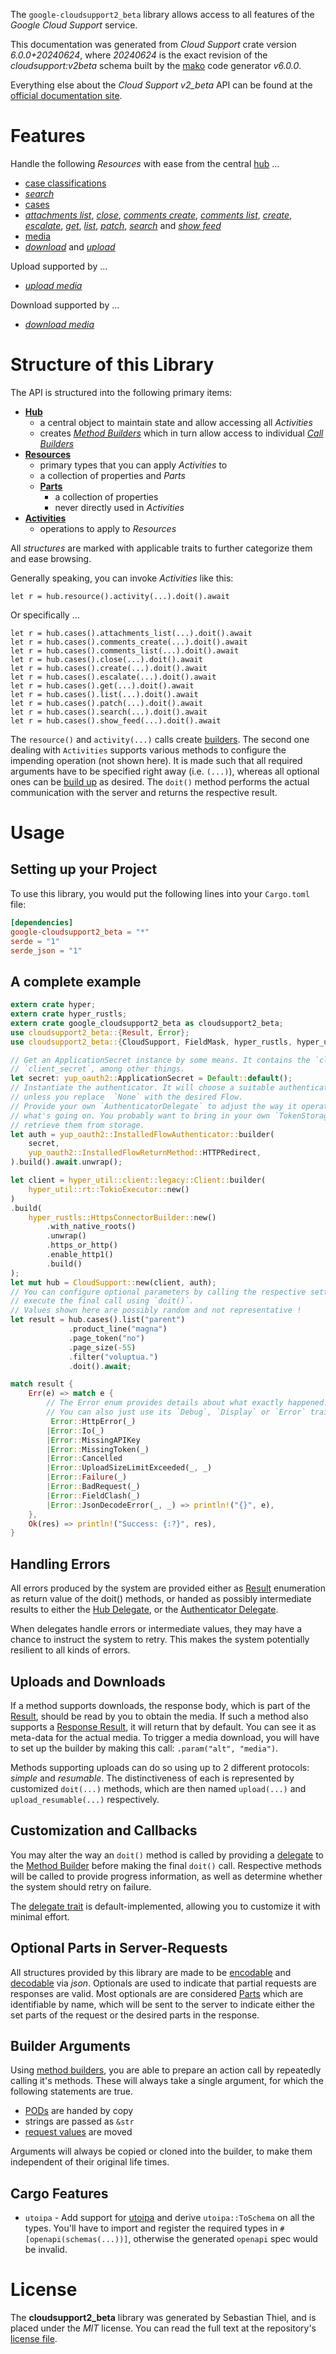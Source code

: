 <!---
DO NOT EDIT !
This file was generated automatically from 'src/generator/templates/api/README.md.mako'
DO NOT EDIT !
-->
The `google-cloudsupport2_beta` library allows access to all features of the *Google Cloud Support* service.

This documentation was generated from *Cloud Support* crate version *6.0.0+20240624*, where *20240624* is the exact revision of the *cloudsupport:v2beta* schema built by the [mako](http://www.makotemplates.org/) code generator *v6.0.0*.

Everything else about the *Cloud Support* *v2_beta* API can be found at the
[official documentation site](https://cloud.google.com/support/docs/apis).
# Features

Handle the following *Resources* with ease from the central [hub](https://docs.rs/google-cloudsupport2_beta/6.0.0+20240624/google_cloudsupport2_beta/CloudSupport) ...

* [case classifications](https://docs.rs/google-cloudsupport2_beta/6.0.0+20240624/google_cloudsupport2_beta/api::CaseClassification)
 * [*search*](https://docs.rs/google-cloudsupport2_beta/6.0.0+20240624/google_cloudsupport2_beta/api::CaseClassificationSearchCall)
* [cases](https://docs.rs/google-cloudsupport2_beta/6.0.0+20240624/google_cloudsupport2_beta/api::Case)
 * [*attachments list*](https://docs.rs/google-cloudsupport2_beta/6.0.0+20240624/google_cloudsupport2_beta/api::CaseAttachmentListCall), [*close*](https://docs.rs/google-cloudsupport2_beta/6.0.0+20240624/google_cloudsupport2_beta/api::CaseCloseCall), [*comments create*](https://docs.rs/google-cloudsupport2_beta/6.0.0+20240624/google_cloudsupport2_beta/api::CaseCommentCreateCall), [*comments list*](https://docs.rs/google-cloudsupport2_beta/6.0.0+20240624/google_cloudsupport2_beta/api::CaseCommentListCall), [*create*](https://docs.rs/google-cloudsupport2_beta/6.0.0+20240624/google_cloudsupport2_beta/api::CaseCreateCall), [*escalate*](https://docs.rs/google-cloudsupport2_beta/6.0.0+20240624/google_cloudsupport2_beta/api::CaseEscalateCall), [*get*](https://docs.rs/google-cloudsupport2_beta/6.0.0+20240624/google_cloudsupport2_beta/api::CaseGetCall), [*list*](https://docs.rs/google-cloudsupport2_beta/6.0.0+20240624/google_cloudsupport2_beta/api::CaseListCall), [*patch*](https://docs.rs/google-cloudsupport2_beta/6.0.0+20240624/google_cloudsupport2_beta/api::CasePatchCall), [*search*](https://docs.rs/google-cloudsupport2_beta/6.0.0+20240624/google_cloudsupport2_beta/api::CaseSearchCall) and [*show feed*](https://docs.rs/google-cloudsupport2_beta/6.0.0+20240624/google_cloudsupport2_beta/api::CaseShowFeedCall)
* [media](https://docs.rs/google-cloudsupport2_beta/6.0.0+20240624/google_cloudsupport2_beta/api::Media)
 * [*download*](https://docs.rs/google-cloudsupport2_beta/6.0.0+20240624/google_cloudsupport2_beta/api::MediaDownloadCall) and [*upload*](https://docs.rs/google-cloudsupport2_beta/6.0.0+20240624/google_cloudsupport2_beta/api::MediaUploadCall)


Upload supported by ...

* [*upload media*](https://docs.rs/google-cloudsupport2_beta/6.0.0+20240624/google_cloudsupport2_beta/api::MediaUploadCall)

Download supported by ...

* [*download media*](https://docs.rs/google-cloudsupport2_beta/6.0.0+20240624/google_cloudsupport2_beta/api::MediaDownloadCall)



# Structure of this Library

The API is structured into the following primary items:

* **[Hub](https://docs.rs/google-cloudsupport2_beta/6.0.0+20240624/google_cloudsupport2_beta/CloudSupport)**
    * a central object to maintain state and allow accessing all *Activities*
    * creates [*Method Builders*](https://docs.rs/google-cloudsupport2_beta/6.0.0+20240624/google_cloudsupport2_beta/common::MethodsBuilder) which in turn
      allow access to individual [*Call Builders*](https://docs.rs/google-cloudsupport2_beta/6.0.0+20240624/google_cloudsupport2_beta/common::CallBuilder)
* **[Resources](https://docs.rs/google-cloudsupport2_beta/6.0.0+20240624/google_cloudsupport2_beta/common::Resource)**
    * primary types that you can apply *Activities* to
    * a collection of properties and *Parts*
    * **[Parts](https://docs.rs/google-cloudsupport2_beta/6.0.0+20240624/google_cloudsupport2_beta/common::Part)**
        * a collection of properties
        * never directly used in *Activities*
* **[Activities](https://docs.rs/google-cloudsupport2_beta/6.0.0+20240624/google_cloudsupport2_beta/common::CallBuilder)**
    * operations to apply to *Resources*

All *structures* are marked with applicable traits to further categorize them and ease browsing.

Generally speaking, you can invoke *Activities* like this:

```Rust,ignore
let r = hub.resource().activity(...).doit().await
```

Or specifically ...

```ignore
let r = hub.cases().attachments_list(...).doit().await
let r = hub.cases().comments_create(...).doit().await
let r = hub.cases().comments_list(...).doit().await
let r = hub.cases().close(...).doit().await
let r = hub.cases().create(...).doit().await
let r = hub.cases().escalate(...).doit().await
let r = hub.cases().get(...).doit().await
let r = hub.cases().list(...).doit().await
let r = hub.cases().patch(...).doit().await
let r = hub.cases().search(...).doit().await
let r = hub.cases().show_feed(...).doit().await
```

The `resource()` and `activity(...)` calls create [builders][builder-pattern]. The second one dealing with `Activities`
supports various methods to configure the impending operation (not shown here). It is made such that all required arguments have to be
specified right away (i.e. `(...)`), whereas all optional ones can be [build up][builder-pattern] as desired.
The `doit()` method performs the actual communication with the server and returns the respective result.

# Usage

## Setting up your Project

To use this library, you would put the following lines into your `Cargo.toml` file:

```toml
[dependencies]
google-cloudsupport2_beta = "*"
serde = "1"
serde_json = "1"
```

## A complete example

```Rust
extern crate hyper;
extern crate hyper_rustls;
extern crate google_cloudsupport2_beta as cloudsupport2_beta;
use cloudsupport2_beta::{Result, Error};
use cloudsupport2_beta::{CloudSupport, FieldMask, hyper_rustls, hyper_util, yup_oauth2};

// Get an ApplicationSecret instance by some means. It contains the `client_id` and
// `client_secret`, among other things.
let secret: yup_oauth2::ApplicationSecret = Default::default();
// Instantiate the authenticator. It will choose a suitable authentication flow for you,
// unless you replace  `None` with the desired Flow.
// Provide your own `AuthenticatorDelegate` to adjust the way it operates and get feedback about
// what's going on. You probably want to bring in your own `TokenStorage` to persist tokens and
// retrieve them from storage.
let auth = yup_oauth2::InstalledFlowAuthenticator::builder(
    secret,
    yup_oauth2::InstalledFlowReturnMethod::HTTPRedirect,
).build().await.unwrap();

let client = hyper_util::client::legacy::Client::builder(
    hyper_util::rt::TokioExecutor::new()
)
.build(
    hyper_rustls::HttpsConnectorBuilder::new()
        .with_native_roots()
        .unwrap()
        .https_or_http()
        .enable_http1()
        .build()
);
let mut hub = CloudSupport::new(client, auth);
// You can configure optional parameters by calling the respective setters at will, and
// execute the final call using `doit()`.
// Values shown here are possibly random and not representative !
let result = hub.cases().list("parent")
             .product_line("magna")
             .page_token("no")
             .page_size(-55)
             .filter("voluptua.")
             .doit().await;

match result {
    Err(e) => match e {
        // The Error enum provides details about what exactly happened.
        // You can also just use its `Debug`, `Display` or `Error` traits
         Error::HttpError(_)
        |Error::Io(_)
        |Error::MissingAPIKey
        |Error::MissingToken(_)
        |Error::Cancelled
        |Error::UploadSizeLimitExceeded(_, _)
        |Error::Failure(_)
        |Error::BadRequest(_)
        |Error::FieldClash(_)
        |Error::JsonDecodeError(_, _) => println!("{}", e),
    },
    Ok(res) => println!("Success: {:?}", res),
}

```
## Handling Errors

All errors produced by the system are provided either as [Result](https://docs.rs/google-cloudsupport2_beta/6.0.0+20240624/google_cloudsupport2_beta/common::Result) enumeration as return value of
the doit() methods, or handed as possibly intermediate results to either the
[Hub Delegate](https://docs.rs/google-cloudsupport2_beta/6.0.0+20240624/google_cloudsupport2_beta/common::Delegate), or the [Authenticator Delegate](https://docs.rs/yup-oauth2/*/yup_oauth2/trait.AuthenticatorDelegate.html).

When delegates handle errors or intermediate values, they may have a chance to instruct the system to retry. This
makes the system potentially resilient to all kinds of errors.

## Uploads and Downloads
If a method supports downloads, the response body, which is part of the [Result](https://docs.rs/google-cloudsupport2_beta/6.0.0+20240624/google_cloudsupport2_beta/common::Result), should be
read by you to obtain the media.
If such a method also supports a [Response Result](https://docs.rs/google-cloudsupport2_beta/6.0.0+20240624/google_cloudsupport2_beta/common::ResponseResult), it will return that by default.
You can see it as meta-data for the actual media. To trigger a media download, you will have to set up the builder by making
this call: `.param("alt", "media")`.

Methods supporting uploads can do so using up to 2 different protocols:
*simple* and *resumable*. The distinctiveness of each is represented by customized
`doit(...)` methods, which are then named `upload(...)` and `upload_resumable(...)` respectively.

## Customization and Callbacks

You may alter the way an `doit()` method is called by providing a [delegate](https://docs.rs/google-cloudsupport2_beta/6.0.0+20240624/google_cloudsupport2_beta/common::Delegate) to the
[Method Builder](https://docs.rs/google-cloudsupport2_beta/6.0.0+20240624/google_cloudsupport2_beta/common::CallBuilder) before making the final `doit()` call.
Respective methods will be called to provide progress information, as well as determine whether the system should
retry on failure.

The [delegate trait](https://docs.rs/google-cloudsupport2_beta/6.0.0+20240624/google_cloudsupport2_beta/common::Delegate) is default-implemented, allowing you to customize it with minimal effort.

## Optional Parts in Server-Requests

All structures provided by this library are made to be [encodable](https://docs.rs/google-cloudsupport2_beta/6.0.0+20240624/google_cloudsupport2_beta/common::RequestValue) and
[decodable](https://docs.rs/google-cloudsupport2_beta/6.0.0+20240624/google_cloudsupport2_beta/common::ResponseResult) via *json*. Optionals are used to indicate that partial requests are responses
are valid.
Most optionals are are considered [Parts](https://docs.rs/google-cloudsupport2_beta/6.0.0+20240624/google_cloudsupport2_beta/common::Part) which are identifiable by name, which will be sent to
the server to indicate either the set parts of the request or the desired parts in the response.

## Builder Arguments

Using [method builders](https://docs.rs/google-cloudsupport2_beta/6.0.0+20240624/google_cloudsupport2_beta/common::CallBuilder), you are able to prepare an action call by repeatedly calling it's methods.
These will always take a single argument, for which the following statements are true.

* [PODs][wiki-pod] are handed by copy
* strings are passed as `&str`
* [request values](https://docs.rs/google-cloudsupport2_beta/6.0.0+20240624/google_cloudsupport2_beta/common::RequestValue) are moved

Arguments will always be copied or cloned into the builder, to make them independent of their original life times.

[wiki-pod]: http://en.wikipedia.org/wiki/Plain_old_data_structure
[builder-pattern]: http://en.wikipedia.org/wiki/Builder_pattern
[google-go-api]: https://github.com/google/google-api-go-client

## Cargo Features

* `utoipa` - Add support for [utoipa](https://crates.io/crates/utoipa) and derive `utoipa::ToSchema` on all
the types. You'll have to import and register the required types in `#[openapi(schemas(...))]`, otherwise the
generated `openapi` spec would be invalid.


# License
The **cloudsupport2_beta** library was generated by Sebastian Thiel, and is placed
under the *MIT* license.
You can read the full text at the repository's [license file][repo-license].

[repo-license]: https://github.com/Byron/google-apis-rsblob/main/LICENSE.md

